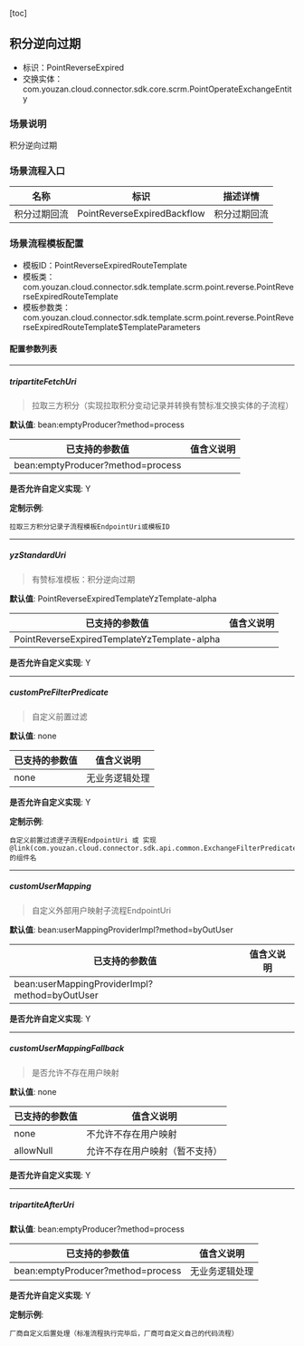 [toc]

## 积分逆向过期
- 标识：PointReverseExpired
- 交换实体：com.youzan.cloud.connector.sdk.core.scrm.PointOperateExchangeEntity
### 场景说明
积分逆向过期
### 场景流程入口

名称 | 标识 | 描述详情
---|---|---
积分过期回流 | PointReverseExpiredBackflow | 积分过期回流

### 场景流程模板配置
- 模板ID：PointReverseExpiredRouteTemplate
- 模板类：com.youzan.cloud.connector.sdk.template.scrm.point.reverse.PointReverseExpiredRouteTemplate
- 模板参数类：com.youzan.cloud.connector.sdk.template.scrm.point.reverse.PointReverseExpiredRouteTemplate$TemplateParameters

#### 配置参数列表

---
##### tripartiteFetchUri
> 拉取三方积分（实现拉取积分变动记录并转换有赞标准交换实体的子流程）

**默认值**: bean:emptyProducer?method=process

已支持的参数值 | 值含义说明
---|---
bean:emptyProducer?method=process | 

**是否允许自定义实现**: Y


**定制示例**:
```
拉取三方积分记录子流程模板EndpointUri或模板ID
```
---
##### yzStandardUri
> 有赞标准模板：积分逆向过期

**默认值**: PointReverseExpiredTemplateYzTemplate-alpha

已支持的参数值 | 值含义说明
---|---
PointReverseExpiredTemplateYzTemplate-alpha | 

**是否允许自定义实现**: Y

---
##### customPreFilterPredicate
> 自定义前置过滤

**默认值**: none

已支持的参数值 | 值含义说明
---|---
none | 无业务逻辑处理

**是否允许自定义实现**: Y


**定制示例**:
```
自定义前置过滤逻子流程EndpointUri 或 实现@link(com.youzan.cloud.connector.sdk.api.common.ExchangeFilterPredicate)的组件名
```
---
##### customUserMapping
> 自定义外部用户映射子流程EndpointUri

**默认值**: bean:userMappingProviderImpl?method=byOutUser

已支持的参数值 | 值含义说明
---|---
bean:userMappingProviderImpl?method=byOutUser | 

**是否允许自定义实现**: Y

---
##### customUserMappingFallback
> 是否允许不存在用户映射

**默认值**: none

已支持的参数值 | 值含义说明
---|---
none | 不允许不存在用户映射
allowNull | 允许不存在用户映射（暂不支持）

**是否允许自定义实现**: Y

---
##### tripartiteAfterUri
> 

**默认值**: bean:emptyProducer?method=process

已支持的参数值 | 值含义说明
---|---
bean:emptyProducer?method=process | 无业务逻辑处理

**是否允许自定义实现**: Y


**定制示例**:
```
厂商自定义后置处理（标准流程执行完毕后，厂商可自定义自己的代码流程）
```

